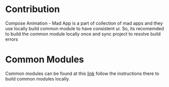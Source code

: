 # Contribution
Compose Animation - Mad App
is a part of collection of mad apps and they use locally build common module to have consistent
ui. So, its recomemded to build the common module locally once and sync project to resolve build errors

# Common Modules 
Common modules can be found at this [link](https://github.com/MadFlasheroo7/Mad-App-Modules)
follow the instructions there to build common modules locally.